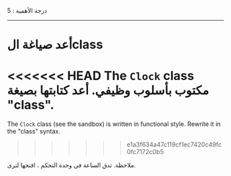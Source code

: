 درجة الأهمية : 5

---

# أعد صياغة الclass

<<<<<<< HEAD
The `Clock` class مكتوب بأسلوب وظيفي. أعد كتابتها بصيغة "class".
=======
The `Clock` class (see the sandbox) is written in functional style. Rewrite it in the "class" syntax.
>>>>>>> e1a3f634a47c119cf1ec7420c49fc0fc7172c0b5

ملاحظة. تدق الساعة في وحدة التحكم ، افتحها لترى.